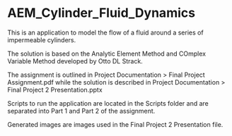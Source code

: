 # AEM_Cylinder_Fluid_Dynamics

This is an application to model the flow of a fluid around a series of impermeable cylinders.

The solution is based on the Analytic Element Method and COmplex Variable Method developed by Otto DL Strack. 

The assignment is outlined in Project Documentation > Final Project Assignment.pdf while the solution is described in Project Documentation > Final Project 2 Presentation.pptx

Scripts to run the application are located in the Scripts folder and are separated into Part 1 and Part 2 of the assignment.

Generated images are images used in the Final Project 2 Presentation file. 
